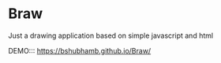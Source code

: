 # Braw
Just a drawing application based on simple javascript and html

DEMO::: https://bshubhamb.github.io/Braw/
